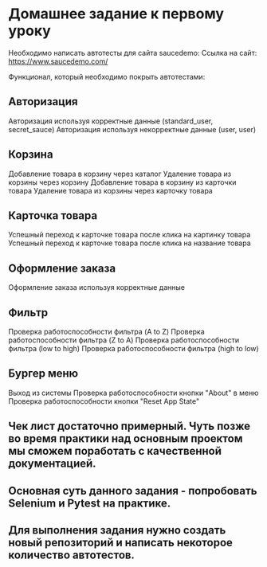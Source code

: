 # Домашнее задание к первому уроку
Необходимо написать автотесты для сайта saucedemo: Ссылка на сайт: https://www.saucedemo.com/

Функционал, который необходимо покрыть автотестами:

## Авторизация
Авторизация используя корректные данные (standard_user, secret_sauce)
Авторизация используя некорректные данные (user, user)

## Корзина
Добавление товара в корзину через каталог
Удаление товара из корзины через корзину
Добавление товара в корзину из карточки товара
Удаление товара из корзины через карточку товара

## Карточка товара
Успешный переход к карточке товара после клика на картинку товара
Успешный переход к карточке товара после клика на название товара

## Оформление заказа
Оформление заказа используя корректные данные

## Фильтр
Проверка работоспособности фильтра (A to Z)
Проверка работоспособности фильтра (Z to A)
Проверка работоспособности фильтра (low to high)
Проверка работоспособности фильтра (high to low)

## Бургер меню
Выход из системы
Проверка работоспособности кнопки "About" в меню
Проверка работоспособности кнопки "Reset App State"

## Чек лист достаточно примерный. Чуть позже во время практики над основным проектом мы сможем поработать с качественной документацией.

## Основная суть данного задания - попробовать Selenium и Pytest на практике.

## Для выполнения задания нужно создать новый репозиторий и написать некоторое количество автотестов.